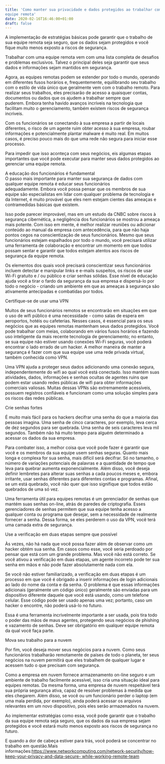 ```yaml
---
title: 'Como manter sua privacidade e dados protegidos ao trabalhar com uma
equipe remota'
date: 2020-02-16T16:46:00+01:00
draft: false
---
```


A implementação de estratégias básicas pode garantir que o trabalho de sua equipe remota seja seguro, que os dados sejam protegidos e você fique muito menos exposto a riscos de segurança.  
  
Trabalhar com uma equipe remota vem com uma lista completa de desafios e problemas exclusivos. Talvez o principal deles seja garantir que seus dados e informações sejam mantidos em segurança.  
  
Agora, as equipes remotas podem se estender por todo o mundo, operando em diferentes fusos horários e, frequentemente, equilibrando seu trabalho com o estilo de vida único que geralmente vem com o trabalho remoto. Para realizar seus trabalhos, eles precisarão de acesso a quaisquer contas, documentos ou dados que os ajudem a trabalhar sempre que puderem. Embora tenha havido avanços incríveis na tecnologia que facilitam muito o gerenciamento, também existem riscos de segurança incríveis.  
  
Com os funcionários se conectando à sua empresa a partir de locais diferentes, o risco de um agente ruim obter acesso à sua empresa, roubar informações e potencialmente plantar malware é muito real. Em muitos casos, é preciso pouco mais do que uma rede não segura para iniciar esse processo.  
  
Para impedir que isso aconteça com seus negócios, eis algumas etapas importantes que você pode executar para manter seus dados protegidos ao gerenciar uma equipe remota.  
  
A educação dos funcionários é fundamental  
O passo mais importante para manter sua segurança de dados com qualquer equipe remota é educar seus funcionários adequadamente. Embora você possa pensar que os membros de sua equipe são especialistas em lidar com qualquer problema de tecnologia e da Internet, é muito provável que eles nem estejam cientes das ameaças e contramedidas básicas que existem.  
  
Isso pode parecer improvável, mas em um estudo da CNBC sobre riscos à segurança cibernética, a negligência dos funcionários se mostrou a ameaça mais potente. Com isso em mente, é melhor realizar reuniões ou adicionar conteúdo ao manual da empresa com antecedência, para que não haja pontos cegos na conscientização de seus funcionários. Mesmo que seus funcionários estejam espalhados por todo o mundo, você precisará utilizar uma ferramenta de colaboração e encontrar um momento em que todos possam sentar e garantir que todos estejam atentos aos riscos de segurança da equipe remota.  
  
Os elementos dos quais você precisará conscientizar seus funcionários incluem detectar e manipular links e e-mails suspeitos, os riscos de usar Wi-Fi gratuito e / ou público e criar senhas sólidas. Esse nível de educação ajuda você a tirar o fardo da segurança da sua empresa e dispersá-lo por todo o negócio - criando um ambiente em que as ameaças à segurança são ativamente antecipadas e combatidas por todos.  
  
Certifique-se de usar uma VPN  
  
Muitos de seus funcionários remotos se encontrarão em situações em que o uso de wifi público é uma necessidade - como salas de espera em aeroportos, hotéis ou cafeterias. Nesses casos, é essencial para os seus negócios que as equipes remotas mantenham seus dados protegidos. Você pode trabalhar com meias, colaborando em vários fusos horários e fazendo uso inteligente da mais recente tecnologia de gerenciamento; no entanto, se sua equipe não estiver usando conexões Wi-Fi seguras, você poderá encontrar o lado errado de um hacker. A melhor maneira de manter a segurança é fazer com que sua equipe use uma rede privada virtual, também conhecida como VPN.  
  
Uma VPN ajuda a proteger seus dados adicionando uma conexão segura, independentemente do wifi ao qual você está conectado. Isso mantém suas atividades, dados, informações e senhas ocultas de agentes ruins que podem estar usando redes públicas de wifi para obter informações comerciais valiosas. Muitas dessas VPNs são extremamente acessíveis, possuem registros confiáveis ​​e funcionam como uma solução simples para os riscos das redes públicas.  
  
Crie senhas fortes  
  
É muito mais fácil para os hackers decifrar uma senha do que a maioria das pessoas imagina. Uma senha de cinco caracteres, por exemplo, leva cerca de dez segundos para ser quebrada. Uma senha de seis caracteres leva mil segundos. Também não há muito tempo para alguém determinado a acessar os dados da sua empresa.  
  
Para combater isso, a melhor coisa que você pode fazer é garantir que você e os membros da sua equipe usem senhas seguras. Quanto mais longa e complexa for sua senha, mais difícil será decifrar. Só no tamanho, o número de variações potenciais de palavras e a quantidade de tempo que leva para quebrar aumenta exponencialmente. Além disso, você deseja definir lembretes para alterar suas senhas a cada poucos meses e, embora irritante, usar senhas diferentes para diferentes contas e programas. Afinal, se um está quebrado, você não quer que isso signifique que todos estão quebrados de uma só vez.  
  
Uma ferramenta útil para equipes remotas é um gerenciador de senhas que mantém suas senhas on-line, atrás de paredes de criptografia. Esses gerenciadores de senhas permitem que sua equipe tenha acesso a qualquer conta ou programa que desejar, sem a necessidade de realmente fornecer a senha. Dessa forma, se eles perderem o uso da VPN, você terá uma camada extra de segurança.  
  
Use a verificação em duas etapas sempre que possível  
  
Às vezes, não há nada que você possa fazer além de observar como um hacker obtém sua senha. Em casos como esse, você seria perdoado por pensar que está com um grande problema. Mas você não está correto. Se você ativou a verificação em duas etapas, um agente incorreto pode ter sua senha em mãos e não pode fazer absolutamente nada com ela.  
  
Se você não estiver familiarizado, a verificação em duas etapas é um processo em que você é obrigado a inserir informações de login adicionais ao lado do nome da conta e da senha. O problema é que essas informações adicionais (geralmente um código único) geralmente são enviadas para um dispositivo diferente daquele que você está usando, como um telefone celular. Esse código pode ser usado apenas uma vez; portanto, caso um hacker o encontre, não poderá usá-lo no futuro.  
  
Essa é uma ferramenta incrivelmente importante a ser usada, pois tira todo o poder das mãos de maus agentes, protegendo seus negócios de phishing e vazamento de senhas. Deve ser obrigatório em qualquer equipe remota da qual você faça parte.  
  
Mova seu trabalho para a nuvem  
  
Por fim, você deseja mover seus negócios para a nuvem. Como seus funcionários trabalharão remotamente de países de todo o planeta, ter seus negócios na nuvem permitirá que eles trabalhem de qualquer lugar e acessem tudo o que precisam com segurança.  
  
Como a empresa em nuvem fornece armazenamento on-line seguro e um ambiente de trabalho facilmente acessível, isso cria uma situação ideal para equipes remotas. Da mesma forma, uma empresa de nuvem respeitável terá sua própria segurança ativa, capaz de resolver problemas à medida que eles chegarem. Além disso, se você ou um funcionário perder o laptop (em uma mala perdida, por exemplo), ainda poderá acessar os arquivos relevantes em um novo dispositivo, pois eles serão armazenados na nuvem.  
  
Ao implementar estratégias como essa, você pode garantir que o trabalho da sua equipe remota seja seguro, que os dados da sua empresa sejam protegidos e você estará muito menos exposto aos riscos de segurança no futuro.  
  
E quando a dor de cabeça estiver para trás, você poderá se concentrar no trabalho em questão.Mais informações:[https://www.networkcomputing.com/network-security/how-keep-your-privacy-and-data-secure- while-working-remote-team](https://www.networkcomputing.com/network-security/how-keep-your-privacy-and-data-secure-while-working-remote-team)